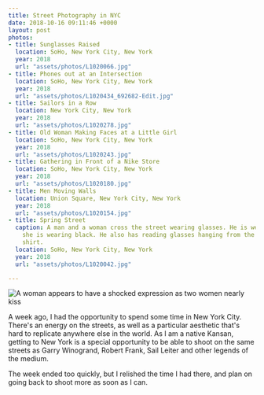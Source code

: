 ```yaml
---
title: Street Photography in NYC
date: 2018-10-16 09:11:46 +0000
layout: post
photos:
- title: Sunglasses Raised
  location: SoHo, New York City, New York
  year: 2018
  url: "assets/photos/L1020066.jpg"
- title: Phones out at an Intersection
  location: SoHo, New York City, New York
  year: 2018
  url: "assets/photos/L1020434_692682-Edit.jpg"
- title: Sailors in a Row
  location: New York City, New York
  year: 2018
  url: "assets/photos/L1020278.jpg"
- title: Old Woman Making Faces at a Little Girl
  location: SoHo, New York City, New York
  year: 2018
  url: "assets/photos/L1020243.jpg"
- title: Gathering in Front of a Nike Store
  location: SoHo, New York City, New York
  year: 2018
  url: "assets/photos/L1020180.jpg"
- title: Men Moving Walls
  location: Union Square, New York City, New York
  year: 2018
  url: "assets/photos/L1020154.jpg"
- title: Spring Street
  caption: A man and a woman cross the street wearing glasses. He is wearing white,
    she is wearing black. He also has reading glasses hanging from the collar of his
    shirt.
  location: SoHo, New York City, New York
  year: 2018
  url: "assets/photos/L1020042.jpg"

---
```

![A woman appears to have a shocked expression as two women nearly kiss](/assets/photos/L1020072.jpg "Shocked expression? SoHo, NYC")

A week ago, I had the opportunity to spend some time in New York City. There's an energy on the streets, as well as a particular aesthetic that's hard to replicate anywhere else in the world. As I am a native Kansan, getting to New York is a special opportunity to be able to shoot on the same streets as Garry Winogrand, Robert Frank, Sail Leiter and other legends of the medium.

The week ended too quickly, but I relished the time I had there, and plan on going back to shoot more as soon as I can.
